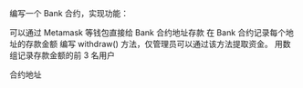 编写一个 Bank 合约，实现功能：

可以通过 Metamask 等钱包直接给 Bank 合约地址存款
在 Bank 合约记录每个地址的存款金额
编写 withdraw() 方法，仅管理员可以通过该方法提取资金。
用数组记录存款金额的前 3 名用户




合约地址 

